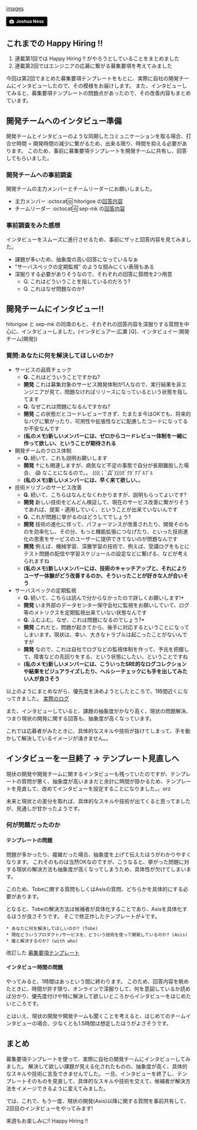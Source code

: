 [images](images/interview.jpg)

<a style="background-color:black;color:white;text-decoration:none;padding:4px 6px;font-family:-apple-system, BlinkMacSystemFont, &quot;San Francisco&quot;, &quot;Helvetica Neue&quot;, Helvetica, Ubuntu, Roboto, Noto, &quot;Segoe UI&quot;, Arial, sans-serif;font-size:12px;font-weight:bold;line-height:1.2;display:inline-block;border-radius:3px;" href="https://unsplash.com/@theexplorerdad?utm_medium=referral&amp;utm_campaign=photographer-credit&amp;utm_content=creditBadge" target="_blank" rel="noopener noreferrer" title="Download free do whatever you want high-resolution photos from Joshua Ness"><span style="display:inline-block;padding:2px 3px;"><svg xmlns="http://www.w3.org/2000/svg" style="height:12px;width:auto;position:relative;vertical-align:middle;top:-1px;fill:white;" viewBox="0 0 32 32"><title></title><path d="M20.8 18.1c0 2.7-2.2 4.8-4.8 4.8s-4.8-2.1-4.8-4.8c0-2.7 2.2-4.8 4.8-4.8 2.7.1 4.8 2.2 4.8 4.8zm11.2-7.4v14.9c0 2.3-1.9 4.3-4.3 4.3h-23.4c-2.4 0-4.3-1.9-4.3-4.3v-15c0-2.3 1.9-4.3 4.3-4.3h3.7l.8-2.3c.4-1.1 1.7-2 2.9-2h8.6c1.2 0 2.5.9 2.9 2l.8 2.4h3.7c2.4 0 4.3 1.9 4.3 4.3zm-8.6 7.5c0-4.1-3.3-7.5-7.5-7.5-4.1 0-7.5 3.4-7.5 7.5s3.3 7.5 7.5 7.5c4.2-.1 7.5-3.4 7.5-7.5z"></path></svg></span><span style="display:inline-block;padding:2px 3px;">Joshua Ness</span></a>

## これまでの Happy Hiring !!
1. 連載第1回では Happy Hiring !! がやろうとしていることをまとめました
2. 連載第2回ではエンジニアの応募に繋がる募集要項を考えてみました

今回は第2回でまとめた募集要項テンプレートをもとに、実際に自社の開発チームにインタビューしたので、その模様をお届けします。
また、インタビューしてみると、募集要項テンプレートの問題点があったので、その改善内容もまとめています。

## 開発チームへのインタビュー準備
開発チームとインタビューのような同期したコミュニケーションを取る場合、打合せ時間 = 開発時間の減少に繋がるため、出来る限り、時間を抑える必要があります。
このため、事前に募集要項テンプレートを開発チームに共有し、回答してもらいました。

### 開発チームへの事前調査
開発チームの主力メンバーとチームリーダーにお願いしました。

* 主力メンバー :octocat:id: hitorigoe の[回答内容](https://github.com/sezemiadmin/happy-hiring/commit/990714f1958b99172a133f3f5e6aba12fd308149?short_path=9760498#diff-97604988b47339c19167331e97330fe4)
* チームリーダー :octocat:id: sep-mk の[回答内容](https://github.com/sezemiadmin/happy-hiring/commit/1f29cd43678cf264c6a8d6cb5018ddc0f9a805bd?short_path=9760498#diff-97604988b47339c19167331e97330fe4)



### 事前調査をみた感想
インタビューをスムーズに進行させるため、事前にザッと回答内容を見てみました。

* 課題が多いため、抽象度の高い回答になっているなぁ
* ”サーバスペックの定期監視” のような掴みにくい表現もある
* 深掘りする必要がありそうなので、それぞれの回答に質問を2つ用意
    * Q. これはどういうことを指しているのだろう?
    * Q. これはなぜ問題なのか?

## 開発チームにインタビュー!!
hitorigoe と sep-mk の同席のもと、それぞれの回答内容を深掘りする質問を中心に、インタビューしました。(インタビュアー:広瀬 [Q]、インタビュイー:開発チーム[開発])

### 質問:あなたに何を解決してほしいのか?
* サービスの品質チェック  
  * **Q.** これはどういうことですかね?
  * **開発** これは募集対象のサービス開発体制が1人なので、実行結果を非エンジニアが見て、問題なければリリースになっているという状態を指してます
  * **Q.** なぜこれは問題になるんですかね?
  * **開発** この状態だとコードレビューできず、たまたま今はOKでも、将来的なバグに繋がったり、可用性や拡張性などに配慮したコードになってるか不安なんです
  * **(私のメモ)新しいメンバーには、ゼロからコードレビュー体制を一緒に作って欲しい、ということが期待される**
* 開発チームのクロス体制
  * **Q.** 続いて、これも説明お願いします
  * **開発** ↑にも関連しますが、病気など不足の事態で自分が長期離脱した場合、 :scream: なことになるので。。 ((((；ﾟДﾟ))))ｶﾞｸｶﾞｸﾌﾞﾙﾌﾞﾙ
  * **(私のメモ)新しいメンバーには、早く来て欲しい、、**
* 技術ドリブンのサービス改善  
  * **Q.** 続いて、こちらはなんとなくわかりますが、説明もらってよいです?
  * **開発** 新しい技術をどんどん検証して、現在のサービス改善に繋がりそうであれば、提案・適用していく、ということが出来ていないんです
  * **Q.** これが問題に挙がるのはどうしてでしょう?
  * **開発** 技術の進化に伴って、パフォーマンスが改善されたり、開発そのものを効率化し、その分、もっと機能拡張につなげたり、といった技術進化の恩恵をサービスのユーザーに提供できてないのが問題なんです
  * **開発** 例えば、機械学習、深層学習の技術で、例えば、受講ログをもとにテスト問題の配信や学習スケジュールの設定などに繋げる、などが考えられますね
  * **(私のメモ)新しいメンバーには、技術のキャッチアップと、それによりユーザー体験がどう改善するのか、そういったことが好きな人が合いそう**
* サーバスペックの定期監視
  * **Q.** 続いて、こちらは読んで分からなかったので詳しくお願いします!*
  * **開発** いま外部のデータセンター保守会社に監視をお願いしていて、ログ等のメトリクスを定期監視出来ていない状態なんです
  * **Q.** ふむふむ。なぜ、これは問題になるのでしょう?*
  * **開発** これだと、問題が起きてから、後手に対応するということになってしまいます。現状は、幸い、大きなトラブルは起こったことがないんですが
  * **開発** なので、これは自社でログなどの監視体制を作って、予兆を把握して、障害などの先回りをする、という状態にしたい、ということですね
  * **(私のメモ)新しいメンバーには、こういったSRE的なログコレクションや結果をビジュアライズしたり、ヘルシーチェックにも手を出してみたい人が良さそう**

以上のようにまとめながら、優先度を決めようとしたところで、1時間近くになってきました。
[実際のログ](https://github.com/sezemiadmin/happy-hiring/pull/5/commits/2b69b19a966da0ed3b02356e5d4a653e74f63bf5#diff-97604988b47339c19167331e97330fe4)

また、インタビューしていると、課題の抽象度がかなり高く、現状の問題解決、つまり現状の開発に関する回答も、抽象度が高くなっています。

これでは応募者がみたときに、具体的なスキルや技術が抜けてしまって、手を動かして解決しているイメージが湧きません。。

## インタビューを一旦終了 -> テンプレート見直しへ
現状の開発や開発チームに関するインタビューも残っていたのですが、テンプレートの質問が悪く、抽象度が高いままだと余計に時間が掛かるため、テンプレートを見直して、改めてインタビューを設定することになりました。。orz

未来と現状との差分を取れば、具体的なスキルや技術が出てくると思ってましたが、見通しが甘かったようです。

### 何が問題だったのか

#### テンプレートの問題
問題が多かったり、複雑だった場合、抽象度を上げて伝えたほうがわかりやすくなります。
これそのものは当然OKなのですが、こうなると、挙がった問題に対する現状の解決方法も抽象度が高くなってしまうため、具体性が欠けてしまいます。

このため、Tobeに関する質問もしくはAsisの質問、どちらかを具体的にする必要があります。

となると、Tobeの解決方法は候補者が具体化することであり、Asisを具体化するほうが良さそうです。
そこで修正作したテンプレートが↓です。

```
* あなたに何を解決してほしいのか? (Tobe)
* 現在どういうプロダクト/サービスを、どういう技術を使って開発しているのか? (Asis)
* 誰と解決するのか? (with who)
```
改訂した [募集要項テンプレート](https://github.com/sezemiadmin/happy-hiring/blob/master/template/job_description.md)

#### インタビュー時間の問題
やってみると、1時間はあっという間に終わります。
このため、回答内容を眺めたときに、時間が許す限り、オンラインで深掘りして、何を意図しているか読めば分かり、優先度付けや特に解決して欲しいところからインタビューをはじめたいところです。

とはいえ、現状の開発や開発チームも聞くことを考えると、はじめてのチームインタビューの場合、少なくとも1.5時間は想定したほうがよさそうです。

## まとめ
募集要項テンプレートを使って、実際に自社の開発チームにインタビューしてみました。
解決して欲しい課題が見える化されたものの、抽象度が高く、具体的なスキルや技術に言及できませんでした。
一旦、インタビューを終了し、テンプレートそのものを見直して、具体的なスキルや技術を交えて、候補者が解決方法をイメージできるように変えてみました。

では、これで、もう一度、現状の開発(Asis)以降に関する質問を事前共有して、2回目のインタビューをやってみます!

来週もお楽しみに!!
Happy Hiring !!
